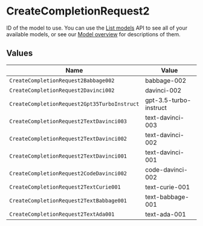 # CreateCompletionRequest2

ID of the model to use. You can use the [List models](/docs/api-reference/models/list) API to see all of your available models, or see our [Model overview](/docs/models/overview) for descriptions of them.



## Values

| Name                                         | Value                                        |
| -------------------------------------------- | -------------------------------------------- |
| `CreateCompletionRequest2Babbage002`         | babbage-002                                  |
| `CreateCompletionRequest2Davinci002`         | davinci-002                                  |
| `CreateCompletionRequest2Gpt35TurboInstruct` | gpt-3.5-turbo-instruct                       |
| `CreateCompletionRequest2TextDavinci003`     | text-davinci-003                             |
| `CreateCompletionRequest2TextDavinci002`     | text-davinci-002                             |
| `CreateCompletionRequest2TextDavinci001`     | text-davinci-001                             |
| `CreateCompletionRequest2CodeDavinci002`     | code-davinci-002                             |
| `CreateCompletionRequest2TextCurie001`       | text-curie-001                               |
| `CreateCompletionRequest2TextBabbage001`     | text-babbage-001                             |
| `CreateCompletionRequest2TextAda001`         | text-ada-001                                 |